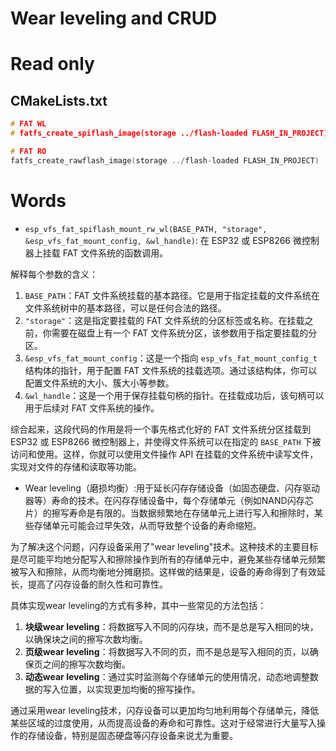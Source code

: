 # Wear leveling and CRUD


# Read only
## CMakeLists.txt
```C++
# FAT WL
# fatfs_create_spiflash_image(storage ../flash-loaded FLASH_IN_PROJECT)

# FAT RO
fatfs_create_rawflash_image(storage ../flash-loaded FLASH_IN_PROJECT)
```

# Words
- `esp_vfs_fat_spiflash_mount_rw_wl(BASE_PATH, "storage", &esp_vfs_fat_mount_config, &wl_handle)`: 在 ESP32 或 ESP8266 微控制器上挂载 FAT 文件系统的函数调用。<br>

解释每个参数的含义：<br>
1. `BASE_PATH`：FAT 文件系统挂载的基本路径。它是用于指定挂载的文件系统在文件系统树中的基本路径，可以是任何合法的路径。<br>
2. `"storage"`：这是指定要挂载的 FAT 文件系统的分区标签或名称。在挂载之前，你需要在磁盘上有一个 FAT 文件系统分区，该参数用于指定要挂载的分区。<br>
3. `&esp_vfs_fat_mount_config`：这是一个指向 `esp_vfs_fat_mount_config_t` 结构体的指针，用于配置 FAT 文件系统的挂载选项。通过该结构体，你可以配置文件系统的大小、簇大小等参数。<br>
4. `&wl_handle`：这是一个用于保存挂载句柄的指针。在挂载成功后，该句柄可以用于后续对 FAT 文件系统的操作。<br>

综合起来，这段代码的作用是将一个事先格式化好的 FAT 文件系统分区挂载到 ESP32 或 ESP8266 微控制器上，并使得文件系统可以在指定的 `BASE_PATH` 下被访问和使用。这样，你就可以使用文件操作 API 在挂载的文件系统中读写文件，实现对文件的存储和读取等功能。
- Wear leveling（磨损均衡）:用于延长闪存存储设备（如固态硬盘、闪存驱动器等）寿命的技术。在闪存存储设备中，每个存储单元（例如NAND闪存芯片）的擦写寿命是有限的。当数据频繁地在存储单元上进行写入和擦除时，某些存储单元可能会过早失效，从而导致整个设备的寿命缩短。<br>

为了解决这个问题，闪存设备采用了"wear leveling"技术。这种技术的主要目标是尽可能平均地分配写入和擦除操作到所有的存储单元中，避免某些存储单元频繁被写入和擦除，从而均衡地分摊磨损。这样做的结果是，设备的寿命得到了有效延长，提高了闪存设备的耐久性和可靠性。<br>

具体实现wear leveling的方式有多种，其中一些常见的方法包括：<br>
1. **块级wear leveling**：将数据写入不同的闪存块，而不是总是写入相同的块，以确保块之间的擦写次数均衡。<br>
2. **页级wear leveling**：将数据写入不同的页，而不是总是写入相同的页，以确保页之间的擦写次数均衡。<br>
3. **动态wear leveling**：通过实时监测每个存储单元的使用情况，动态地调整数据的写入位置，以实现更加均衡的擦写操作。<br>

通过采用wear leveling技术，闪存设备可以更加均匀地利用每个存储单元，降低某些区域的过度使用，从而提高设备的寿命和可靠性。这对于经常进行大量写入操作的存储设备，特别是固态硬盘等闪存设备来说尤为重要。
